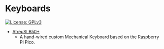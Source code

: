 # Keyboards
[![License: GPLv3][GPLimg]][GPLurl]

- [AtreuSLB50+](./atreuslb50+/)
  - A hand-wired custom Mechanical Keyboard based on the Raspberry Pi Pico.


[GPLimg]: https://img.shields.io/badge/License-GPLv3-blue.svg
[GPLurl]: https://www.gnu.org/licenses/gpl-3.0
